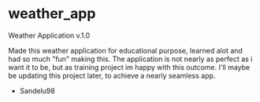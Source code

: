 # weather_app
Weather Application v.1.0

Made this weather application for educational purpose, learned alot and had so much "fun" making this.
The application is not nearly as perfect as i want it to be, but as training project im happy with this outcome.
I'll maybe be updating this project later, to achieve a nearly seamless app.

- Sandelu98

